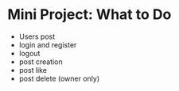 # Mini Project: What to Do
- Users post
- login and register
- logout
- post creation 
- post like 
- post delete (owner only)